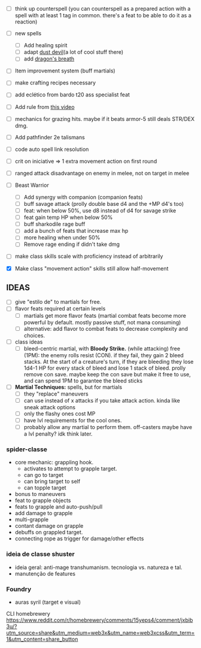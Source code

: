 - [ ] think up counterspell (you can counterspell as a prepared action with a spell with at least 1 tag in common. there's a feat to be able to do it as a reaction)
- [ ] new spells
	- [ ] Add healing spirit
	- [ ] adapt [dust devil](https://5e.tools/spells.html#dust%20devil_xge,flstlevel:2=1,floplevel:extend,flstdamage%20type:acid=1~bludgeoning=1~cold=1~fire=1~force=1~lightning=1~necrotic=1~piercing=1~poison=1~psychic=1~radiant=1~slashing=1~thunder=1,flopdamage%20type:extend)(a lot of cool stuff there)
	- [ ] add [dragon's breath](https://5e.tools/spells.html#dragon's%20breath_xge,flstlevel:2=1,floplevel:extend,flstdamage%20type:acid=1~bludgeoning=1~cold=1~fire=1~force=1~lightning=1~necrotic=1~piercing=1~poison=1~psychic=1~radiant=1~slashing=1~thunder=1,flopdamage%20type:extend)
- [ ] Item improvement system (buff martials)
- [ ] make crafting recipes necessary
- [ ] add eclético from bardo t20 ass specialist feat
- [ ] Add rule from [this video](https://www.youtube.com/shorts/5FiThfhnPJs)
- [ ] mechanics for grazing hits. maybe if it beats armor-5 still deals STR/DEX dmg.
- [ ] Add pathfinder 2e talismans
- [ ] code auto spell link resolution
- [ ] crit on iniciative => 1 extra movement action on first round
- [ ] ranged attack disadvantage on enemy in melee, not on target in melee

- [ ] Beast Warrior
	- [ ] Add synergy with companion (companion feats)
	- [ ] buff savage attack (prolly double base d4 and the +MP d4's too)
	- [ ] feat: when below 50%, use d8 instead of d4 for savage strike
	- [ ] feat gain temp HP when below 50%
	- [ ] buff sharkodile rage buff
	- [ ] add a bunch of feats that increase max hp
	- [ ] more healing when under 50%
	- [ ] Remove rage ending if didn't take dmg

- [ ] make class skills scale with proficiency instead of arbitrarily
- [x] Make class "movement action" skills still allow half-movement

## IDEAS
- [ ] give "estilo de" to martials for free.
- [ ] flavor feats required at certain levels
	- [ ] martials get more flavor feats (martial combat feats become more powerful by default. mostly passive stuff, not mana consuming)
	- [ ] alternative: add flavor to combat feats to decrease complexity and choices.
- [ ] class ideas
	- [ ] bleed-centric martial, with **Bloody Strike.** (while attacking) free (1PM): the enemy rolls resist (CON). if they fail, they gain 2 bleed stacks. At the start of a creature's turn, if they are bleeding they lose 1d4-1 HP for every stack of bleed and lose 1 stack of bleed. prolly remove con save. maybe keep the con save but make it free to use, and can spend 1PM to garantee the bleed sticks
- [ ] **Martial Techniques:** spells, but for martials
	- [ ] they "replace" maneuvers
	- [ ] can use instead of x attacks if you take attack action. kinda like sneak attack options
	- [ ] only the flashy ones cost MP
	- [ ] have lvl requirements for the cool ones.
	- [ ] probably allow any martial to perform them. off-casters maybe have a lvl penalty? idk think later.

### spider-classe
- core mechanic: grappling hook. 
	- activates to attempt to grapple target.
	- can go to target
	- can bring target to self
	- can topple target
- bonus to maneuvers
- feat to grapple objects
- feats to grapple and auto-push/pull
- add damage to grapple
- multi-grapple
- contant damage on grapple
- debuffs on grappled target.
- connecting rope as trigger for damage/other effects

### ideia de classe shuster
- ideia geral: anti-mage transhumanism. tecnologia vs. natureza e tal.
- manutenção de features

### Foundry
- auras syril (target e visual)



CLI homebrewery
https://www.reddit.com/r/homebrewery/comments/15yeps4/comment/jxbib3u/?utm_source=share&utm_medium=web3x&utm_name=web3xcss&utm_term=1&utm_content=share_button
